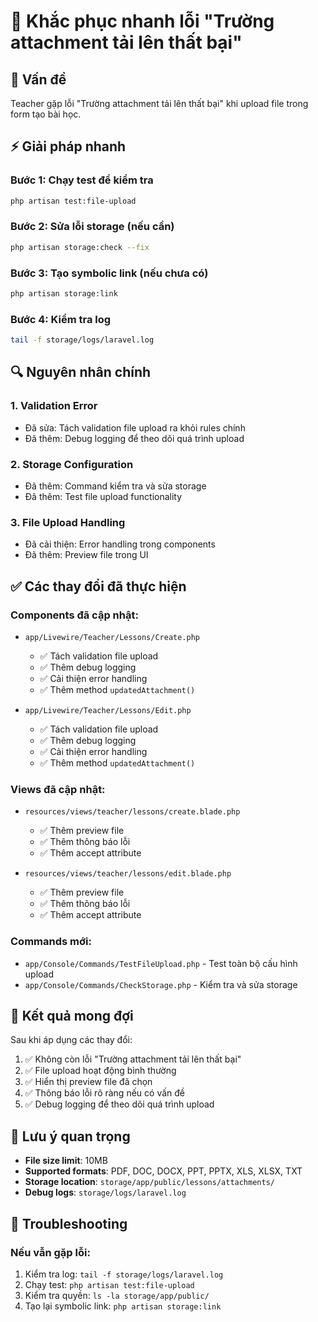 # 🚀 Khắc phục nhanh lỗi "Trường attachment tải lên thất bại"

## 🔧 Vấn đề
Teacher gặp lỗi "Trường attachment tải lên thất bại" khi upload file trong form tạo bài học.

## ⚡ Giải pháp nhanh

### Bước 1: Chạy test để kiểm tra
```bash
php artisan test:file-upload
```

### Bước 2: Sửa lỗi storage (nếu cần)
```bash
php artisan storage:check --fix
```

### Bước 3: Tạo symbolic link (nếu chưa có)
```bash
php artisan storage:link
```

### Bước 4: Kiểm tra log
```bash
tail -f storage/logs/laravel.log
```

## 🔍 Nguyên nhân chính

### 1. **Validation Error**
- Đã sửa: Tách validation file upload ra khỏi rules chính
- Đã thêm: Debug logging để theo dõi quá trình upload

### 2. **Storage Configuration**
- Đã thêm: Command kiểm tra và sửa storage
- Đã thêm: Test file upload functionality

### 3. **File Upload Handling**
- Đã cải thiện: Error handling trong components
- Đã thêm: Preview file trong UI

## ✅ Các thay đổi đã thực hiện

### Components đã cập nhật:
- `app/Livewire/Teacher/Lessons/Create.php`
  - ✅ Tách validation file upload
  - ✅ Thêm debug logging
  - ✅ Cải thiện error handling
  - ✅ Thêm method `updatedAttachment()`

- `app/Livewire/Teacher/Lessons/Edit.php`
  - ✅ Tách validation file upload
  - ✅ Thêm debug logging
  - ✅ Cải thiện error handling
  - ✅ Thêm method `updatedAttachment()`

### Views đã cập nhật:
- `resources/views/teacher/lessons/create.blade.php`
  - ✅ Thêm preview file
  - ✅ Thêm thông báo lỗi
  - ✅ Thêm accept attribute

- `resources/views/teacher/lessons/edit.blade.php`
  - ✅ Thêm preview file
  - ✅ Thêm thông báo lỗi
  - ✅ Thêm accept attribute

### Commands mới:
- `app/Console/Commands/TestFileUpload.php` - Test toàn bộ cấu hình upload
- `app/Console/Commands/CheckStorage.php` - Kiểm tra và sửa storage

## 🎯 Kết quả mong đợi

Sau khi áp dụng các thay đổi:
1. ✅ Không còn lỗi "Trường attachment tải lên thất bại"
2. ✅ File upload hoạt động bình thường
3. ✅ Hiển thị preview file đã chọn
4. ✅ Thông báo lỗi rõ ràng nếu có vấn đề
5. ✅ Debug logging để theo dõi quá trình upload

## 🚨 Lưu ý quan trọng

- **File size limit**: 10MB
- **Supported formats**: PDF, DOC, DOCX, PPT, PPTX, XLS, XLSX, TXT
- **Storage location**: `storage/app/public/lessons/attachments/`
- **Debug logs**: `storage/logs/laravel.log`

## 🔧 Troubleshooting

### Nếu vẫn gặp lỗi:
1. Kiểm tra log: `tail -f storage/logs/laravel.log`
2. Chạy test: `php artisan test:file-upload`
3. Kiểm tra quyền: `ls -la storage/app/public/`
4. Tạo lại symbolic link: `php artisan storage:link` 